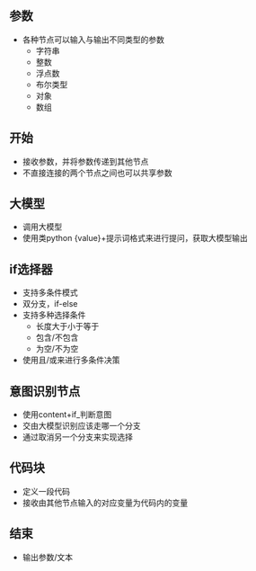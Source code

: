 
## 参数
- 各种节点可以输入与输出不同类型的参数
	- 字符串
	- 整数
	- 浮点数
	- 布尔类型
	- 对象
	- 数组

## 开始
- 接收参数，并将参数传递到其他节点
- 不直接连接的两个节点之间也可以共享参数

## 大模型
- 调用大模型
- 使用类python {value}+提示词格式来进行提问，获取大模型输出

## if选择器
- 支持多条件模式
- 双分支，if-else
- 支持多种选择条件
	- 长度大于小于等于
	- 包含/不包含
	- 为空/不为空
- 使用且/或来进行多条件决策

## 意图识别节点
- 使用content+if_判断意图
- 交由大模型识别应该走哪一个分支
- 通过取消另一个分支来实现选择


## 代码块
- 定义一段代码
- 接收由其他节点输入的对应变量为代码内的变量

## 结束
- 输出参数/文本